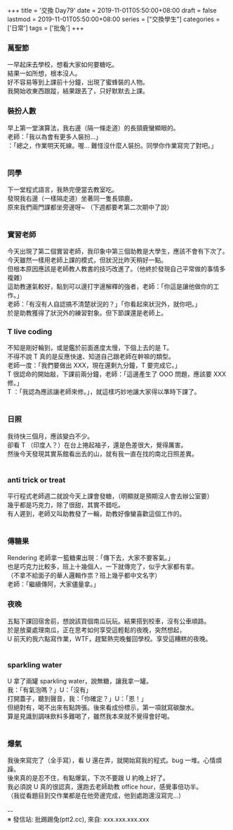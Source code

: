 +++
title = '交換 Day79'
date = 2019-11-01T05:50:00+08:00
draft = false
lastmod = 2019-11-01T05:50:00+08:00
series = ["交換學生"]
categories = ['日常']
tags = ['批兔']
+++
### 萬聖節 
一早起床去學校，想看大家如何要糖吃。<br>
結果一如所想，根本沒人。<br>
好不容易等到上課前十分鐘，出現了蜜蜂裝的人物。<br>
我開始收東西跟蹤，結果跟丟了，只好默默去上課。<br>

### 裝扮人數 
早上第一堂演算法，我右邊（隔一條走道）的長頸鹿蠻顯眼的。<br>
老師：「我以為會有更多人裝扮...」<br>
    ：「總之，作業明天死線。喔... 難怪沒什麼人裝扮。同學你作業寫完了對吧。」<br>
<br>
### 同學 
下一堂程式語言，我熱完便當去教室吃。<br>
發現我右邊（一樣隔走道）坐著同一隻長頸鹿。<br>
原來我們兩門課都坐旁邊呀~ （下週都要考第二次期中了說）<br>
<br>
### 實習老師 
今天出現了第二個實習老師，我印象中第三個助教是大學生，應該不會有下次了。<br>
今天雖然一樣用老師上課的模式，但狀況比昨天稍好一點。<br>
但根本原因應該是老師教人教書的技巧改進了。（他終於發現自己平常做的事情多複雜）<br>
這助教運氣較好，點到可以邊打字邊解釋的強者，老師：「你這是讓他做你的工作。」<br>
老師：「有沒有人自認搞不清楚狀況的？」「你看起來狀況外，就你吧。」<br>
於是助教獲得了狀況外的練習對象。但下節課還是老師上。<br>

### T live coding 
不知是剛好輪到，或是鑑於前面進度太慢，下個上去的是 T。<br>
不得不說 T 真的是反應快速、知道自己跟老師在幹嘛的類型。<br>
老師一度：「我們要做出 XXX，現在還剩九分鐘，T 要完成它。」<br>
T 很認命的開始敲，下課前兩分鐘，老師：「這邊產生了 OOO 問題，應該要 XXX 修。」<br>
T ：「我認為應該讓老師來修。」，就這樣巧妙地讓大家得以準時下課了。<br>
<br>
### 日照 
我待快三個月，應該變白不少。<br>
卻看 T （印度人？）在台上捲起袖子，還是色差很大，覺得厲害。<br>
然後今天發現其實系館看出去的山，就有我一直在找的南北日照差異。<br>
<br>
### anti trick or treat 
平行程式老師週二就說今天上課會發糖，（明顯就是預期沒人會去辦公室要）<br>
幾乎都是巧克力，除了很甜，其實不錯吃。<br>
有人遲到，老師又叫助教發了一輪，助教好像蠻喜歡這個工作的。<br>
<br>
### 傳糖果 
Rendering 老師拿一籃糖果出現：「傳下去，大家不要客氣。」<br>
也是巧克力比較多，班上十幾個人，一下就傳完了，似乎大家都有拿。<br>
（不拿不給面子的華人邏輯作祟？班上幾乎都中文名字）<br>
老師：「繼續傳阿，大家儘量拿。」<br>

### 夜晚 
五點下課回宿舍前，想說該買個南瓜玩玩。結果搭到校車，沒有公車順路。<br>
於是放棄處理南瓜，正在思考如何享受這輕鬆的夜晚，突然想起，<br>
U 前天約我六點寫作業，WTF，趕緊熱完晚餐回學校。享受這糟糕的夜晚。<br>
<br>
### sparkling water 
U 拿了兩罐 sparkling water，說無糖，讓我拿一罐。<br>
我：「有氣泡嗎？」U：「沒有」<br>
打開蓋子，聽到聲音，我：「你確定？」U：「恩！」<br>
但絕對有，喝不出來有點誇張。後來看成份標示，第一項就寫碳酸水。<br>
算是見識到調味飲料多難喝了，雖然我本來就不覺得會好喝。<br>
<br>
### 爆氣 
我後來寫完了（全手寫），看 U 還在弄，就開始寫我的程式。bug 一堆。心情煩躁。<br>
後來真的是忍不住，有點爆氣，下次不要跟 U 約晚上好了。<br>
我必須說 U 真的很認真，還跑去老師助教 office hour，感覺事倍功半。<br>
（我從看題目到交作業都是在他旁邊完成，他到處跑還沒寫完...）<br>
<br>
--<br>
※ 發信站: 批踢踢兔(ptt2.cc), 來自: xxx.xxx.xxx.xxx<br>
